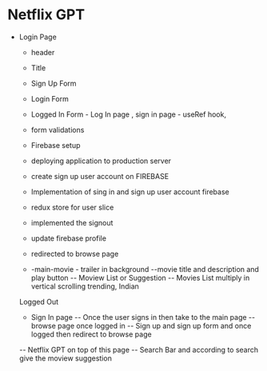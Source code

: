 # Netflix GPT

- Login Page

  - header
  - Title
  - Sign Up Form
  - Login Form
  - Logged In Form - Log In page , sign in page - useRef hook,
  - form validations
  - Firebase setup
  - deploying application to production server
  - create sign up user account on FIREBASE
  - Implementation of sing in and sign up user account firebase
  - redux store for user slice
  - implemented the signout
  - update firebase profile
  - redirected to browse page

  - -main-movie - trailer in background
    --movie title and description and play button
    -- Moview List or Suggestion
    -- Movies List multiply in vertical scrolling trending, Indian

  Logged Out

  - Sign In page
    -- Once the user signs in then take to the main page
    -- browse page once logged in
    -- Sign up and sign up form and once logged then redirect to browse page

  -- Netflix GPT on top of this page
  -- Search Bar and according to search give the moview suggestion
